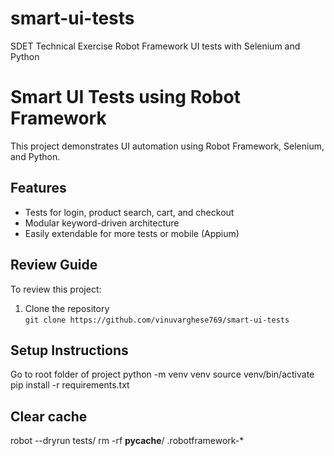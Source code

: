 # smart-ui-tests
SDET Technical Exercise
Robot Framework UI tests with Selenium and Python

# Smart UI Tests using Robot Framework

This project demonstrates UI automation using Robot Framework, Selenium, and Python.

## Features
- Tests for login, product search, cart, and checkout
- Modular keyword-driven architecture
- Easily extendable for more tests or mobile (Appium)

## Review Guide

To review this project:

1. Clone the repository  
   `git clone https://github.com/vinuvarghese769/smart-ui-tests`

## Setup Instructions
Go to root folder of project
python -m venv venv
source venv/bin/activate
pip install -r requirements.txt

## Clear cache
robot --dryrun tests/
rm -rf __pycache__/ .robotframework-*